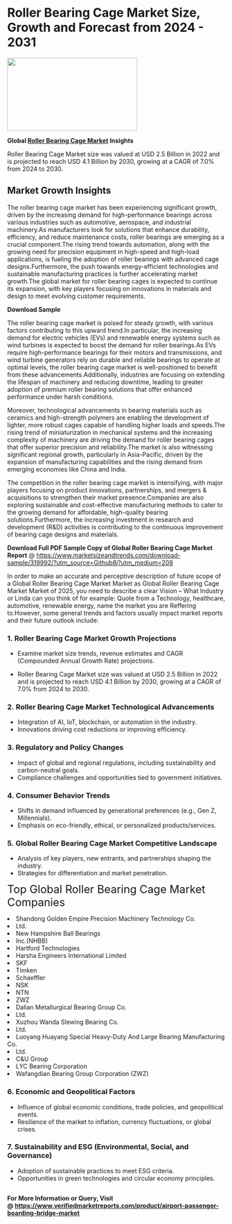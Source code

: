 <H1>Roller Bearing Cage Market Size, Growth and Forecast from 2024 - 2031</H1><img class="aligncenter size-medium wp-image-584254" src="https://thirdeyenews.in/wp-content/uploads/2024/09/Global-Market-Research-300x168.jpeg" alt="" width="300" height="168" /><p><strong>Global&nbsp;<a href="https://www.marketsizeandtrends.com/download-sample/319992/?utm_source=Github8j?utm_medium=208">Roller Bearing Cage Market</a> Insights</strong></p><p>Roller Bearing Cage Market size was valued at USD 2.5 Billion in 2022 and is projected to reach USD 4.1 Billion by 2030, growing at a CAGR of 7.0% from 2024 to 2030.</p><p><h2>Market Growth Insights</h2> <p>The roller bearing cage market has been experiencing significant growth, driven by the increasing demand for high-performance bearings across various industries such as automotive, aerospace, and industrial machinery.As manufacturers look for solutions that enhance durability, efficiency, and reduce maintenance costs, roller bearings are emerging as a crucial component.The rising trend towards automation, along with the growing need for precision equipment in high-speed and high-load applications, is fueling the adoption of roller bearings with advanced cage designs.Furthermore, the push towards energy-efficient technologies and sustainable manufacturing practices is further accelerating market growth.The global market for roller bearing cages is expected to continue its expansion, with key players focusing on innovations in materials and design to meet evolving customer requirements.</p> <p><strong>Download Sample</strong></p> <p>The roller bearing cage market is poised for steady growth, with various factors contributing to this upward trend.In particular, the increasing demand for electric vehicles (EVs) and renewable energy systems such as wind turbines is expected to boost the demand for roller bearings.As EVs require high-performance bearings for their motors and transmissions, and wind turbine generators rely on durable and reliable bearings to operate at optimal levels, the roller bearing cage market is well-positioned to benefit from these advancements.Additionally, industries are focusing on extending the lifespan of machinery and reducing downtime, leading to greater adoption of premium roller bearing solutions that offer enhanced performance under harsh conditions.</p> <p>Moreover, technological advancements in bearing materials such as ceramics and high-strength polymers are enabling the development of lighter, more robust cages capable of handling higher loads and speeds.The rising trend of miniaturization in mechanical systems and the increasing complexity of machinery are driving the demand for roller bearing cages that offer superior precision and reliability.The market is also witnessing significant regional growth, particularly in Asia-Pacific, driven by the expansion of manufacturing capabilities and the rising demand from emerging economies like China and India.</p> <p>The competition in the roller bearing cage market is intensifying, with major players focusing on product innovations, partnerships, and mergers & acquisitions to strengthen their market presence.Companies are also exploring sustainable and cost-effective manufacturing methods to cater to the growing demand for affordable, high-quality bearing solutions.Furthermore, the increasing investment in research and development (R&D) activities is contributing to the continuous improvement of bearing cage designs and materials.</p> <p><span class=""><strong>Download Full PDF Sample Copy of Global Roller Bearing Cage Market Report</strong> @ <a href="https://www.marketsizeandtrends.com/download-sample/319992/?utm_source=Github8j?utm_medium=208" target="_blank">https://www.marketsizeandtrends.com/download-sample/319992/?utm_source=Github8j?utm_medium=208</a></span></p><p>In order to make an accurate and perceptive description of future scope of a Global&nbsp;Roller Bearing Cage Market Market as Global&nbsp;Roller Bearing Cage Market Market of 2025, you need to describe a clear Vision &ndash; What Industry or Linda can you think of for example: Quote from a Technology, healthcare, automotive, renewable energy, name the market you are Reffering to.However, some general trends and factors usually impact market reports and their future outlook include:</p><h3>1.&nbsp;<strong>Roller Bearing Cage Market Growth Projections</strong></h3><ul><li>Examine market size trends, revenue estimates and CAGR (Compounded Annual Growth Rate) projections.</li><li><p>Roller Bearing Cage Market size was valued at USD 2.5 Billion in 2022 and is projected to reach USD 4.1 Billion by 2030, growing at a CAGR of 7.0% from 2024 to 2030.</p></li></ul><h3>2.&nbsp;<strong>Roller Bearing Cage Market Technological Advancements</strong></h3><ul><li>Integration of AI, IoT, blockchain, or automation in the industry.</li><li>Innovations driving cost reductions or improving efficiency.</li></ul><h3>3.&nbsp;<strong>Regulatory and Policy Changes</strong></h3><ul><li>Impact of global and regional regulations, including sustainability and carbon-neutral goals.</li><li>Compliance challenges and opportunities tied to government initiatives.</li></ul><h3>4.&nbsp;<strong>Consumer Behavior Trends</strong></h3><ul><li>Shifts in demand influenced by generational preferences (e.g., Gen Z, Millennials).</li><li>Emphasis on eco-friendly, ethical, or personalized products/services.</li></ul><h3>5.&nbsp;<strong>Global Roller Bearing Cage Market Competitive Landscape</strong></h3><ul><li>Analysis of key players, new entrants, and partnerships shaping the industry.</li><li>Strategies for differentiation and market penetration.</li></ul><p data-pm-slice="1 1 []"><span style="color: inherit; font-family: inherit; font-size: 25px;">Top Global Roller Bearing Cage Market Companies</span></p><div class="" data-test-id=""><p><li>Shandong Golden Empire Precision Machinery Technology Co.</li><li> Ltd.</li><li> New Hampshire Ball Bearings</li><li> Inc.(NHBB)</li><li> Hartford Technologies</li><li> Harsha Engineers International Limited</li><li> SKF</li><li> Timken</li><li> Schaeffler</li><li> NSK</li><li> NTN</li><li> ZWZ</li><li> Dalian Metallurgical Bearing Group Co.</li><li> Ltd.</li><li> Xuzhou Wanda Slewing Bearing Co.</li><li> Ltd.</li><li> Luoyang Huayang Special Heavy-Duty And Large Bearing Manufacturing Co.</li><li> Ltd.</li><li> C&U Group</li><li> LYC Bearing Corporation</li><li> Wafangdian Bearing Group Corporation (ZWZ)</li></p></div><h3>6.&nbsp;<strong>Economic and Geopolitical Factors</strong></h3><ul><li>Influence of global economic conditions, trade policies, and geopolitical events.</li><li>Resilience of the market to inflation, currency fluctuations, or global crises.</li></ul><h3>7.&nbsp;<strong>Sustainability and ESG (Environmental, Social, and Governance)</strong></h3><ul><li>Adoption of sustainable practices to meet ESG criteria.</li><li>Opportunities in green technologies and circular economy principles.</li></ul><h2><strong style="font-size: 14px;">For More Information or Query, Visit @&nbsp;</strong><a style="background-color: #ffffff; font-size: 14px;" href="https://www.marketsizeandtrends.com/report/roller-bearing-cage-market/" target="_blank">https://www.verifiedmarketreports.com/product/airport-passenger-boarding-bridge-market</a></h2>